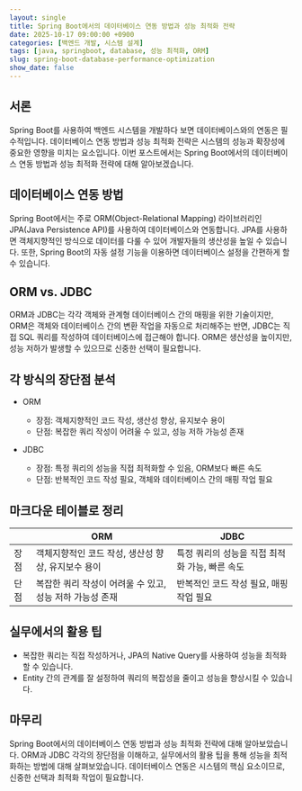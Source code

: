 ```yaml
---
layout: single
title: Spring Boot에서의 데이터베이스 연동 방법과 성능 최적화 전략
date: 2025-10-17 09:00:00 +0900
categories: [백엔드 개발, 시스템 설계]
tags: [java, springboot, database, 성능 최적화, ORM]
slug: spring-boot-database-performance-optimization
show_date: false
---
```


## 서론
Spring Boot를 사용하여 백엔드 시스템을 개발하다 보면 데이터베이스와의 연동은 필수적입니다. 데이터베이스 연동 방법과 성능 최적화 전략은 시스템의 성능과 확장성에 중요한 영향을 미치는 요소입니다. 이번 포스트에서는 Spring Boot에서의 데이터베이스 연동 방법과 성능 최적화 전략에 대해 알아보겠습니다.

## 데이터베이스 연동 방법
Spring Boot에서는 주로 ORM(Object-Relational Mapping) 라이브러리인 JPA(Java Persistence API)를 사용하여 데이터베이스와 연동합니다. JPA를 사용하면 객체지향적인 방식으로 데이터를 다룰 수 있어 개발자들의 생산성을 높일 수 있습니다. 또한, Spring Boot의 자동 설정 기능을 이용하면 데이터베이스 설정을 간편하게 할 수 있습니다.

## ORM vs. JDBC
ORM과 JDBC는 각각 객체와 관계형 데이터베이스 간의 매핑을 위한 기술이지만, ORM은 객체와 데이터베이스 간의 변환 작업을 자동으로 처리해주는 반면, JDBC는 직접 SQL 쿼리를 작성하여 데이터베이스에 접근해야 합니다. ORM은 생산성을 높이지만, 성능 저하가 발생할 수 있으므로 신중한 선택이 필요합니다.

## 각 방식의 장단점 분석
- ORM
  - 장점: 객체지향적인 코드 작성, 생산성 향상, 유지보수 용이
  - 단점: 복잡한 쿼리 작성이 어려울 수 있고, 성능 저하 가능성 존재

- JDBC
  - 장점: 특정 쿼리의 성능을 직접 최적화할 수 있음, ORM보다 빠른 속도
  - 단점: 반복적인 코드 작성 필요, 객체와 데이터베이스 간의 매핑 작업 필요

## 마크다운 테이블로 정리

|        | ORM                    | JDBC              |
|--------|------------------------|-------------------|
| 장점   | 객체지향적인 코드 작성, 생산성 향상, 유지보수 용이 | 특정 쿼리의 성능을 직접 최적화 가능, 빠른 속도 |
| 단점   | 복잡한 쿼리 작성이 어려울 수 있고, 성능 저하 가능성 존재 | 반복적인 코드 작성 필요, 매핑 작업 필요 |

## 실무에서의 활용 팁
- 복잡한 쿼리는 직접 작성하거나, JPA의 Native Query를 사용하여 성능을 최적화할 수 있습니다.
- Entity 간의 관계를 잘 설정하여 쿼리의 복잡성을 줄이고 성능을 향상시킬 수 있습니다.

## 마무리
Spring Boot에서의 데이터베이스 연동 방법과 성능 최적화 전략에 대해 알아보았습니다. ORM과 JDBC 각각의 장단점을 이해하고, 실무에서의 활용 팁을 통해 성능을 최적화하는 방법에 대해 살펴보았습니다. 데이터베이스 연동은 시스템의 핵심 요소이므로, 신중한 선택과 최적화 작업이 필요합니다.